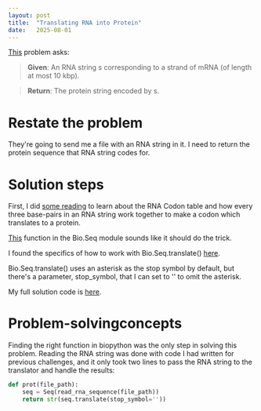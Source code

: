 ```yaml
---
layout: post
title:  "Translating RNA into Protein"
date:   2025-08-01
---
```


[This](https://rosalind.info/problems/prot/) problem asks:

> **Given**: An RNA string s corresponding to a strand of mRNA (of length at most 10 kbp).

> **Return**: The protein string encoded by s.

<!--break-->

# Restate the problem
They're going to send me a file with an RNA string in it. I need to return the protein sequence that RNA string codes for.

# Solution steps
First, I did [some reading](https://en.wikipedia.org/wiki/Genetic_code#RNA_codon_table) to learn about the RNA Codon table and how every three base-pairs in an RNA string work together to make a codon which translates to a protein.

[This](https://biopython.org/docs/latest/api/Bio.Seq.html#Bio.Seq.SequenceDataAbstractBaseClass.translate) function in the Bio.Seq module sounds like it should do the trick.

I found the specifics of how to work with Bio.Seq.translate() [here](https://biopython.org/docs/latest/api/Bio.Seq.html#Bio.Seq.translate).

Bio.Seq.translate() uses an asterisk as the stop symbol by default, but there's a parameter, stop_symbol, that I can set to '' to omit the asterisk.

My full solution code is [here](https://github.com/rmbryan71/rosalind/blob/main/solution-code/prot.py).

# Problem-solvingconcepts
Finding the right function in biopython was the only step in solving this problem. Reading the RNA string was done with code I had written for previous challenges, and it only took two lines to pass the RNA string to the translator and handle the results:
```python
def prot(file_path):
    seq = Seq(read_rna_sequence(file_path))
    return str(seq.translate(stop_symbol=''))
```

